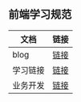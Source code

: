 ## 前端学习规范

文档|链接
---|---  
blog| [链接](https://blog.wobangkj.com/)
学习链接| [链接](https://www.yuque.com/mnx49t/reports/tn2xog)
业务开发| [链接](https://www.yuque.com/mnx49t/hzegvr/ayilv9)
